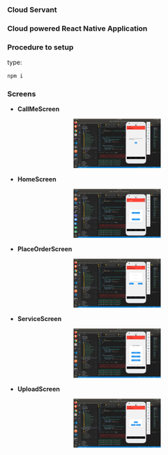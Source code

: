 ### Cloud Servant

### Cloud powered React Native Application 

### Procedure to setup
type: 
```bash
npm i 
```

### Screens
* **CallMeScreen**
<p align="center">
  <img src="./demoScreens/callmescreen.png" alt="Size Limit CLI" width="200">
</p>

* **HomeScreen**
<p align="center">
  <img src="./demoScreens/home-screen.png" alt="Size Limit CLI" width="200">
</p>

* **PlaceOrderScreen**
<p align="center">
  <img src="./demoScreens/placeorderscreen.png" alt="Size Limit CLI" width="200">
</p>

* **ServiceScreen**
<p align="center">
  <img src="./demoScreens/servicescreen.png" alt="Size Limit CLI" width="200">
</p>

* **UploadScreen**
<p align="center">
  <img src="./demoScreens/uploadscreen'.png" alt="Size Limit CLI" width="200">
</p>
